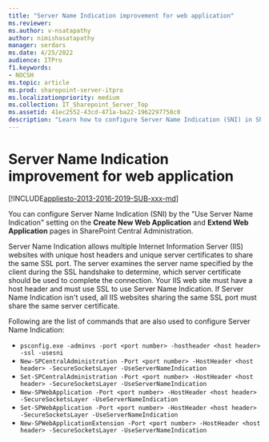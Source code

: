 ```yaml
---
title: "Server Name Indication improvement for web application"
ms.reviewer: 
ms.author: v-nsatapathy
author: nimishasatapathy
manager: serdars
ms.date: 4/25/2022
audience: ITPro
f1.keywords:
- NOCSH
ms.topic: article
ms.prod: sharepoint-server-itpro
ms.localizationpriority: medium
ms.collection: IT_Sharepoint_Server_Top
ms.assetid: 41ec2552-43cd-471a-ba22-1962297758c0
description: "Learn how to configure Server Name Indication (SNI) in SharePoint Central Administration."
---
```


# Server Name Indication improvement for web application

[!INCLUDE[appliesto-2013-2016-2019-SUB-xxx-md](../includes/appliesto-xxx-xxx-xxx-SUB-xxx-md.md)]
  
You can configure Server Name Indication (SNI) by the "Use Server Name Indication" setting on the **Create New Web Application** and **Extend Web Application** pages in SharePoint Central Administration.

Server Name Indication allows multiple Internet Information Server (IIS) websites with unique host headers and unique server certificates to share the same SSL port. The server examines the server name specified by the client during the SSL handshake to determine, which server certificate should be used to complete the connection. Your IIS web site must have a host header and must use SSL to use Server Name Indication. If Server Name Indication isn't used, all IIS websites sharing the same SSL port must share the same server certificate.
  
Following are the list of commands that are also used to configure Server Name Indication:
- `psconfig.exe -adminvs -port <port number> -hostheader <host header> -ssl -usesni`
- `New-SPCentralAdministration -Port <port number> -HostHeader <host header> -SecureSocketsLayer -UseServerNameIndication`
- `Set-SPCentralAdministration -Port <port number> -HostHeader <host header> -SecureSocketsLayer -UseServerNameIndication`
- `New-SPWebApplication -Port <port number> -HostHeader <host header> -SecureSocketsLayer -UseServerNameIndication`
- `Set-SPWebApplication -Port <port number> -HostHeader <host header> -SecureSocketsLayer -UseServerNameIndication`
- `New-SPWebApplicationExtension -Port <port number> -HostHeader <host header> -SecureSocketsLayer -UseServerNameIndication`